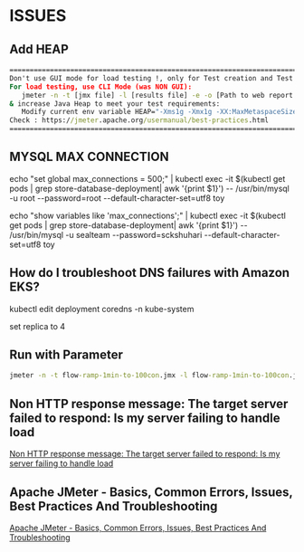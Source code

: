 # ISSUES

## Add HEAP

```cmd
================================================================================
Don't use GUI mode for load testing !, only for Test creation and Test debugging.
For load testing, use CLI Mode (was NON GUI):
   jmeter -n -t [jmx file] -l [results file] -e -o [Path to web report folder]
& increase Java Heap to meet your test requirements:
   Modify current env variable HEAP="-Xms1g -Xmx1g -XX:MaxMetaspaceSize=256m" in the jmeter batch file
Check : https://jmeter.apache.org/usermanual/best-practices.html
================================================================================
```

## MYSQL MAX CONNECTION

[](https://stackoverflow.com/questions/14331032/mysql-error-1040-too-many-connection)

echo "set global max_connections = 500;" | kubectl exec -it $(kubectl get pods | grep store-database-deployment| awk '{print $1}') -- /usr/bin/mysql -u root --password=root --default-character-set=utf8  toy

echo "show variables like 'max_connections';" | kubectl exec -it $(kubectl get pods | grep store-database-deployment| awk '{print $1}') -- /usr/bin/mysql -u sealteam --password=sckshuhari --default-character-set=utf8  toy

## How do I troubleshoot DNS failures with Amazon EKS?

 kubectl edit deployment coredns -n kube-system

 set replica to 4

## Run with Parameter

```cmd
jmeter -n -t flow-ramp-1min-to-100con.jmx -l flow-ramp-1min-to-100con.jtl -e -o flow-ramp-1min-to-100con -Dhost=host.name.com
```

## Non HTTP response message: The target server failed to respond: Is my server failing to handle load

[Non HTTP response message: The target server failed to respond: Is my server failing to handle load](https://stackoverflow.com/questions/27942583/non-http-response-message-the-target-server-failed-to-respond-is-my-server-fai/27943565)

## Apache JMeter - Basics, Common Errors, Issues, Best Practices And Troubleshooting

[Apache JMeter - Basics, Common Errors, Issues, Best Practices And Troubleshooting](https://www.linkedin.com/pulse/apache-jmeter-basics-common-errors-issues-best-practices-prasad/)

